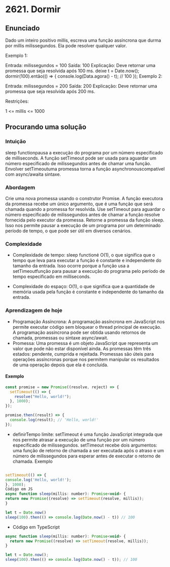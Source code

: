 # 2621. Dormir

## Enunciado

Dado um inteiro positivo millis, escreva uma função assíncrona que durma por millis milissegundos. Ela pode resolver qualquer valor.

Exemplo 1:

Entrada: milissegundos = 100
Saída: 100
Explicação: Deve retornar uma promessa que seja resolvida após 100 ms.
deixe t = Date.now();
dormir(100).então(() => {
console.log(Data.agora() - t); // 100
});
Exemplo 2:

Entrada: milissegundos = 200
Saída: 200
Explicação: Deve retornar uma promessa que seja resolvida após 200 ms.

Restrições:

1 <= millis <= 1000

## Procurando uma solução

### Intuição

sleep functionpausa a execução do programa por um número especificado de milliseconds.
A função setTimeout pode ser usada para aguardar um número especificado de milissegundos antes de chamar uma função.
Envolver setTimeoutuma promessa torna a função asynchronouscompatível com async/awaita sintaxe.

### Abordagem

Crie uma nova promessa usando o construtor Promise.
A função executora da promessa recebe um único argumento, que é uma função que será chamada quando a promessa for resolvida.
Use setTimeout para aguardar o número especificado de milissegundos antes de chamar a função resolve fornecida pelo executor da promessa.
Retorne a promessa da função sleep.
Isso nos permite pausar a execução de um programa por um determinado período de tempo, o que pode ser útil em diversos cenários.

### Complexidade

- Complexidade de tempo:
  sleep functioné O(1), o que significa que o tempo que leva para executar a função é constante e independente do tamanho da entrada. Isso ocorre porque a função usa a setTimeoutfunção para pausar a execução do programa pelo período de tempo especificado em milliseconds.

- Complexidade do espaço:
  O(1), o que significa que a quantidade de memória usada pela função é constante e independente do tamanho da entrada.

### Aprendizagem de hoje

- Programação Assíncrona:
  A programação assíncrona em JavaScript nos permite executar código sem bloquear o thread principal de execução.
  A programação assíncrona pode ser obtida usando retornos de chamada, promessas ou sintaxe async/await.
- Promessa:
  Uma promessa é um objeto JavaScript que representa um valor que pode não estar disponível ainda.
  As promessas têm três estados: pendente, cumprida e rejeitada.
  Promessas são úteis para operações assíncronas porque nos permitem manipular os resultados de uma operação depois que ela é concluída.

#### Exemplo

```javascript
const promise = new Promise((resolve, reject) => {
  setTimeout(() => {
    resolve("Hello, world!");
  }, 1000);
});

promise.then((result) => {
  console.log(result); // 'Hello, world!'
});
```

- definirTempo limite:
  setTimeout é uma função JavaScript integrada que nos permite atrasar a execução de uma função por um número especificado de milissegundos.
  setTimeout recebe dois argumentos: uma função de retorno de chamada a ser executada após o atraso e um número de milissegundos para esperar antes de executar o retorno de chamada.
  Exemplo

```javascript

setTimeout(() => {
console.log('Hello, world!');
}, 1000);
Código em JS
async function sleep(millis: number): Promise<void> {
return new Promise((resolve) => setTimeout(resolve, millis));
}

let t = Date.now()
sleep(100).then(() => console.log(Date.now() - t)) // 100
```

- Código em TypeScript

```javascript
async function sleep(millis: number): Promise<void> {
  return new Promise((resolve) => setTimeout(resolve, millis));
}

let t = Date.now();
sleep(100).then(() => console.log(Date.now() - t)); // 100
```
